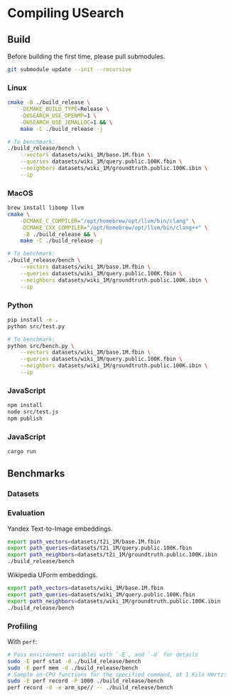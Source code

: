 # Compiling USearch

## Build

Before building the first time, please pull submodules.

```sh
git submodule update --init --recursive
```

### Linux

```sh
cmake -B ./build_release \
    -DCMAKE_BUILD_TYPE=Release \
    -DUSEARCH_USE_OPENMP=1 \
    -DUSEARCH_USE_JEMALLOC=1 && \
    make -C ./build_release -j

# To benchmark:
./build_release/bench \
    --vectors datasets/wiki_1M/base.1M.fbin \
    --queries datasets/wiki_1M/query.public.100K.fbin \
    --neighbors datasets/wiki_1M/groundtruth.public.100K.ibin \
    --ip
```

### MacOS

```sh
brew install libomp llvm
cmake \
    -DCMAKE_C_COMPILER="/opt/homebrew/opt/llvm/bin/clang" \
    -DCMAKE_CXX_COMPILER="/opt/homebrew/opt/llvm/bin/clang++" \
     -B ./build_release && \
    make -C ./build_release -j

# To benchmark:
./build_release/bench \
    --vectors datasets/wiki_1M/base.1M.fbin \
    --queries datasets/wiki_1M/query.public.100K.fbin \
    --neighbors datasets/wiki_1M/groundtruth.public.100K.ibin \
    --ip     
```

### Python

```sh
pip install -e .
python src/test.py

# To benchmark:
python src/bench.py \
    --vectors datasets/wiki_1M/base.1M.fbin \
    --queries datasets/wiki_1M/query.public.100K.fbin \
    --neighbors datasets/wiki_1M/groundtruth.public.100K.ibin \
    --ip 
```

### JavaScript

```sh
npm install
node src/test.js
npm publish
```

### JavaScript

```sh
cargo run
```

## Benchmarks

### Datasets

### Evaluation

Yandex Text-to-Image embeddings.

```sh
export path_vectors=datasets/t2i_1M/base.1M.fbin
export path_queries=datasets/t2i_1M/query.public.100K.fbin
export path_neighbors=datasets/t2i_1M/groundtruth.public.100K.ibin
./build_release/bench
```

Wikipedia UForm embeddings.

```sh
export path_vectors=datasets/wiki_1M/base.1M.fbin
export path_queries=datasets/wiki_1M/query.public.100K.fbin 
export path_neighbors=datasets/wiki_1M/groundtruth.public.100K.ibin
./build_release/bench
```

### Profiling

With `perf`:

```sh
# Pass environment variables with `-E`, and `-d` for details
sudo -E perf stat -d ./build_release/bench
sudo -E perf mem -d ./build_release/bench
# Sample on-CPU functions for the specified command, at 1 Kilo Hertz:
sudo -E perf record -F 1000 ./build_release/bench
perf record -d -e arm_spe// -- ./build_release/bench
```

